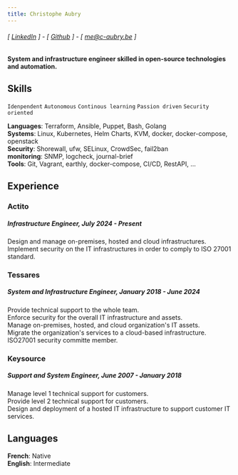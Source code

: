 ```yaml
---
title: Christophe Aubry
---
```

###### [ [LinkedIn](https://www.linkedin.com/in/c-aubry-be) ] - [ [Github](https://www.github.com/chris968) ] - [ me@c-aubry.be ]
#### System and infrastructure engineer skilled in open-source technologies and automation.

## Skills
```Idenpendent```
```Autonomous```
```Continous learning```
```Passion driven```
```Security oriented```

**Languages**: Terraform, Ansible, Puppet, Bash, Golang  
**Systems**: Linux, Kubernetes, Helm Charts, KVM, docker, docker-compose, openstack  
**Security**: Shorewall, ufw, SELinux, CrowdSec, fail2ban  
**monitoring**: SNMP, logcheck, journal-brief  
**Tools**: Git, Vagrant, earthly, docker-compose, CI/CD, RestAPI, ...

## Experience

### Actito
##### Infrastructure Engineer, July 2024 - Present
Design and manage on-premises, hosted and cloud infrastructures.  
Implement security on the IT infrastructures in order to comply to ISO 27001 standard.  

### Tessares
##### System and Infrastructure Engineer, January 2018 - June 2024
Provide technical support to the whole team.  
Enforce security for the overall IT infrastructure and assets.  
Manage on-premises, hosted, and cloud organization's IT assets.  
Migrate the organization's services to a cloud-based infrastructure.  
ISO27001 security committe member.

### Keysource
##### Support and System Engineer, June 2007 - January 2018
Manage level 1 technical support for customers.  
Provide level 2 technical support for customers.  
Design and deployment of a hosted IT infrastructure to support customer IT services.

## Languages
**French**: Native  
**English**: Intermediate
